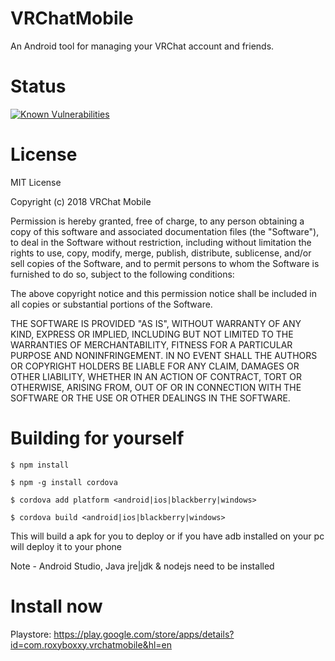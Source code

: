 # VRChatMobile
An Android tool for managing your VRChat account and friends.

# Status
[![Known Vulnerabilities](https://snyk.io/test/github/RoxyBoxxy/VRChat-Mobile-Unoffical-/badge.svg)](https://snyk.io/test/github/RoxyBoxxy/VRChat-Mobile-Unoffical-)

# License 

MIT License

Copyright (c) 2018 VRChat Mobile

Permission is hereby granted, free of charge, to any person obtaining a copy
of this software and associated documentation files (the "Software"), to deal
in the Software without restriction, including without limitation the rights
to use, copy, modify, merge, publish, distribute, sublicense, and/or sell
copies of the Software, and to permit persons to whom the Software is
furnished to do so, subject to the following conditions:

The above copyright notice and this permission notice shall be included in all
copies or substantial portions of the Software.

THE SOFTWARE IS PROVIDED "AS IS", WITHOUT WARRANTY OF ANY KIND, EXPRESS OR
IMPLIED, INCLUDING BUT NOT LIMITED TO THE WARRANTIES OF MERCHANTABILITY,
FITNESS FOR A PARTICULAR PURPOSE AND NONINFRINGEMENT. IN NO EVENT SHALL THE
AUTHORS OR COPYRIGHT HOLDERS BE LIABLE FOR ANY CLAIM, DAMAGES OR OTHER
LIABILITY, WHETHER IN AN ACTION OF CONTRACT, TORT OR OTHERWISE, ARISING FROM,
OUT OF OR IN CONNECTION WITH THE SOFTWARE OR THE USE OR OTHER DEALINGS IN THE
SOFTWARE.

# Building for yourself
`$ npm install `

`$ npm -g install cordova `

`$ cordova add platform <android|ios|blackberry|windows> `

`$ cordova build <android|ios|blackberry|windows> `

This will build a apk for you to deploy or if you have adb installed on your pc will deploy it to your phone

Note - Android Studio, Java jre|jdk & nodejs need to be installed

# Install now 

Playstore: https://play.google.com/store/apps/details?id=com.roxyboxxy.vrchatmobile&hl=en
